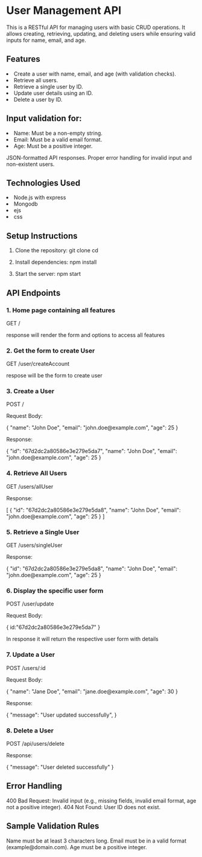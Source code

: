 <h1>User Management API</h1>
This is a RESTful API for managing users with basic CRUD operations. It allows creating, retrieving, updating, and deleting users while ensuring valid inputs for name, email, and age.

<h2>Features</h2>
<li>Create a user with name, email, and age (with validation checks).</li>
<li>Retrieve all users.</li>
<li>Retrieve a single user by ID.</li>
<li>Update user details using an ID.</li>
<li>Delete a user by ID.</li>

<h2>Input validation for:</h2>
<li>Name: Must be a non-empty string.</li>
<li>Email: Must be a valid email format.</li>
<li>Age: Must be a positive integer.</li>

JSON-formatted API responses.
Proper error handling for invalid input and non-existent users.

<h2>Technologies Used</h2>
<li>Node.js with express</li>
<li>Mongodb</li>
<li>ejs</li>
<li>css</li>

<h2>Setup Instructions</h2>

1. Clone the repository:
   git clone <repository-url>
   cd <repository-name>

2. Install dependencies:
   npm install

3. Start the server:
   npm start

<h2>API Endpoints</h2>
<h3>1.  Home page containing all features</h3>
GET /
<p>response will render the form and options to access all features</p>

<h3>2. Get the form to create User</h3>
GET /user/createAccount
<p>respose will be the form to create user</p>

<h3>3. Create a User</h3>
POST /
<p>Request Body:</p>
<p>{
  "name": "John Doe",
  "email": "john.doe@example.com",
  "age": 25
}
</p>

<p>Response:</p>

<p>{
  "id": "67d2dc2a80586e3e279e5da7",
  "name": "John Doe",
  "email": "john.doe@example.com",
  "age": 25
}</p>

<h3>4. Retrieve All Users</h3>
GET /users/allUser

<p>Response:</p>
<p>[
  {
    "id": "67d2dc2a80586e3e279e5da8",
    "name": "John Doe",
    "email": "john.doe@example.com",
    "age": 25
  }
]</p>

<h3>5. Retrieve a Single User</h3>
GET /users/singleUser

<p>Response:</p>

<p>{
  "id": "67d2dc2a80586e3e279e5da8",
  "name": "John Doe",
  "email": "john.doe@example.com",
  "age": 25
}</p>

<h3>6. Display the specific user form</h3>
POST /user/update
<p>Request Body:</p>
<p>{
    id:"67d2dc2a80586e3e279e5da7"
}</p>
<p>In response it will return the respective user form with details</p>

<h3>7. Update a User</h3>
POST /users/:id

<p>Request Body:</p>

<p>{
  "name": "Jane Doe",
  "email": "jane.doe@example.com",
  "age": 30
}</p>

<p>Response:</p>

<p>{
  "message": "User updated successfully",
}</p>

<h3>8. Delete a User</h3>
POST /api/users/delete
<p>Response:</p>

<p>{
  "message": "User deleted successfully"
}</p>


<h2>Error Handling</h2>
400 Bad Request: Invalid input (e.g., missing fields, invalid email format, age not a positive integer).
404 Not Found: User ID does not exist.

<h2>Sample Validation Rules</h2>
Name must be at least 3 characters long.
Email must be in a valid format (example@domain.com).
Age must be a positive integer.